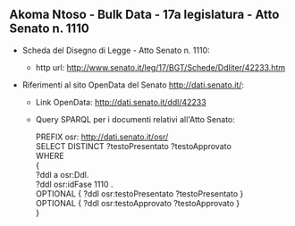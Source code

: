 ## Akoma Ntoso - Bulk Data - 17a legislatura - Atto Senato n. 1110 ##

* Scheda del Disegno di Legge - Atto Senato n. 1110:
	* http url: http://www.senato.it/leg/17/BGT/Schede/Ddliter/42233.htm

* Riferimenti al sito OpenData del Senato http://dati.senato.it/:
	* Link OpenData: http://dati.senato.it/ddl/42233
	* Query SPARQL per i documenti relativi all'Atto Senato:

        PREFIX osr: <http://dati.senato.it/osr/>  
		SELECT DISTINCT ?testoPresentato ?testoApprovato  
		WHERE  
		{  
		    ?ddl a osr:Ddl.  
		    ?ddl osr:idFase 1110 .  
		    OPTIONAL { ?ddl osr:testoPresentato ?testoPresentato }  
		    OPTIONAL { ?ddl osr:testoApprovato ?testoApprovato }  
		}
		